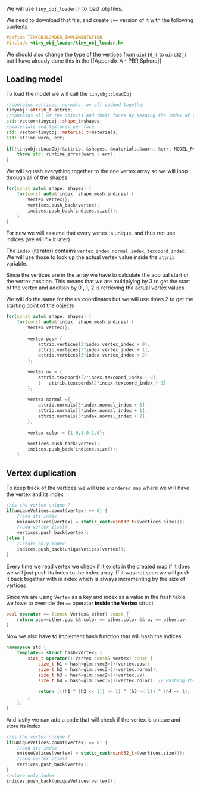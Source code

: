 We will use `tiny_obj_loader.h` to load .obj files.

We need to download that file, and create `c++` version of it with the following contents

```c++
#define TINYOBJLOADER_IMPLEMENTATION  
#include <tiny_obj_loader/tiny_obj_loader.h>
```

We should also change the type of the vertices from `uint16_t` to `uint32_t` but I have already done this in the [[Appendix A - PBR Sphere]] 

## Loading model

To load the model we will call the `tinyobj::LoadObj` 

```c++
//contains vertices, normals, uv all packed together  
tinyobj::attrib_t attrib;  
//contains all of the objects and their faces by keeping the index of the vertices loaded above  
std::vector<tinyobj::shape_t>shapes;  
//materials and textures per face  
std::vector<tinyobj::material_t>materials;  
std::string warn, err;  
  
if(!tinyobj::LoadObj(&attrib, &shapes, &materials,&warn, &err, MODEL_PATH.c_str())) {  
    throw std::runtime_error(warn + err);  
}
```

We will squash everything together to the one vertex array so we will loop through all of the shapes

```c++
for(const auto& shape: shapes) {  
    for(const auto& index: shape.mesh.indices) {  
        Vertex vertex{};  
        vertices.push_back(vertex);  
        indices.push_back(indices.size());  
    }  
}
```

For now we will assume that every vertex is unique, and thus not use indices (we will fix it later)

The `index` (iterator) contains `vertex_index`, `normal_index`, `texcoord_index`. We will use those to look up the actual vertex value inside the `attrib` variable.

Since the vertices are in the array we have to calculate the accrual start of the vertex position. This means that we are multiplying by 3 to get the start of the vertex and addition by 0 , 1, 2 is retrieving the actual vertex values.

We will do the same for the uv coordinates but we will use times 2 to get the starting point of the objects 

```c++
for(const auto& shape: shapes) {  
    for(const auto& index: shape.mesh.indices) {  
        Vertex vertex{};  
  
        vertex.pos= {  
            attrib.vertices[3*index.vertex_index + 0],  
            attrib.vertices[3*index.vertex_index + 1],  
            attrib.vertices[3*index.vertex_index + 2]  
        };  
  
        vertex.uv = {  
            attrib.texcoords[2*index.texcoord_index + 0],  
            1 - attrib.texcoords[2*index.texcoord_index + 1]  
        };  
  
        vertex.normal ={  
            attrib.normals[3*index.normal_index + 0],  
            attrib.normals[3*index.normal_index + 1],  
            attrib.normals[3*index.normal_index + 2],  
        };  
  
        vertex.color = {1.0,1.0,1.0};  
  
        vertices.push_back(vertex);  
        indices.push_back(indices.size());  
    }
```

## Vertex duplication

To keep track of the vertices we will use `unordered map` where we will have the vertex and its index

```c++
//is the vertex unique ?  
if(uniqueVetices.count(vertex) == 0) {  
    //add its index  
    uniqueVetices[vertex] = static_cast<uint32_t>(vertices.size());  
    //add vertex itself  
    vertices.push_back(vertex);  
}else {  
    //store only index  
    indices.push_back(uniqueVetices[vertex]);  
}
```

Every time we read vertex we check if it exists in the created map if it does we will just push its index to the index array. If it was not seen we will push it back together with is index which is always incrementing by the size of vertices

Since we are using `Vertex` as a key and index as a value in the hash table we have to override the `==` operator **inside the Vertex** struct

```c++
bool operator == (const Vertex& other) const {  
    return pos==other.pos && color == other.color && uv == other.uv;  
}
```

Now we also have to implement hash function that will hash the indices 

```c++
namespace std {  
    template<> struct hash<Vertex> {  
        size_t operator()(Vertex const& vertex) const {  
            size_t h1 = hash<glm::vec3>()(vertex.pos);  
            size_t h2 = hash<glm::vec3>()(vertex.normal);  
            size_t h3 = hash<glm::vec2>()(vertex.uv);  
            size_t h4 = hash<glm::vec3>()(vertex.color); // Hashing the color field  
  
            return (((h1 ^ (h2 << 1)) >> 1) ^ (h3 << 1)) ^ (h4 << 1);  
        }  
    };  
}
```

And lastly we can add a code that will check if the vertex is unique and store its index 

```c++
//is the vertex unique ?  
if(uniqueVetices.count(vertex) == 0) {  
    //add its index  
    uniqueVetices[vertex] = static_cast<uint32_t>(vertices.size());  
    //add vertex itself  
    vertices.push_back(vertex);  
}  
//store only index  
indices.push_back(uniqueVetices[vertex]);
```




